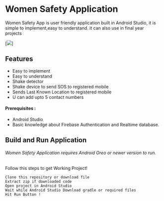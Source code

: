 # Women Safety Application

Women Safety App is user friendly application built in Android Studio,
it is simple to implement,easy to understand.
it can also use in final year projects 

[<img src="C:\Users\HP\Downloads\appphoto.jpg" />]


## Features

- Easy to implement
- Easy to understand
- Shake detector
- Shake device to send SOS to registered mobile
- Sends Last Known Location to registered mobile
- U can add upto 5 contact numbers
  
#### Prerequisites :
- Android Studio
- Basic knowledge about Firebase Authentication and Realtime database.
## Build and Run Application

###### Women Safety Application requires Android Oreo or newer version to run.
Follow this steps to get Working Project!
```
Clone this repository or download file
Extract zip if downloaded code
Open project in Android Studio
Wait while Android Studio Download gradle or required files
Hit Run Button !

   
